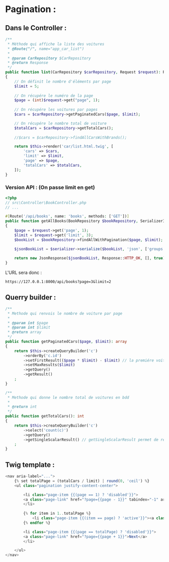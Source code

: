 # Pagination :

## Dans le Controller : 

```php
/**
 * Méthode qui affiche la liste des voitures
 * @Route("/", name="app_car_list")
 * 
 * @param CarRepository $CarRepository
 * @return Response
 */
public function list(CarRepository $carRepository, Request $request): Response
{
    // On définit le nombre d'éléments par page
    $limit = 5;
    
    // On récupére le numéro de la page
    $page = (int)$request->get("page", 1);
    
    // On récupére les voitures par pages
    $cars = $carRepository->getPaginatedCars($page, $limit);

    // On récupére le nombre total de voiture
    $totalCars = $carRepository->getTotalCars();
    
    //$cars = $carRepository->findAllCarsWithBrands();

    return $this->render('car/list.html.twig', [
        'cars' => $cars,
        'limit' => $limit,
        'page' => $page,
        'totalCars' => $totalCars,
    ]);
}
```

### Version API : (On passe limit en get)

```php
<?php 
// src\Controller\BookController.php
// ...

#[Route('/api/books', name: 'books', methods: ['GET'])]
public function getAllBooks(BookRepository $bookRepository, SerializerInterface $serializer, Request $request): JsonResponse
{
    $page = $request->get('page', 1);
    $limit = $request->get('limit', 3);
    $bookList = $bookRepository->findAllWithPagination($page, $limit);

    $jsonBookList = $serializer->serialize($bookList, 'json', ['groups' => 'getBooks']);
        
    return new JsonResponse($jsonBookList, Response::HTTP_OK, [], true);
}
```

L'URL sera donc :

```https://127.0.0.1:8000/api/books?page=3&limit=2```


## Querry builder :

```php
/**
 * Methode qui renvois le nombre de voiture par page
 *
 * @param int $page
 * @param int $limit
 * @return array
 */
public function getPaginatedCars($page, $limit): array
{
    return $this->createQueryBuilder('c')
        ->orderBy('c.id')
        ->setFirstResult(($page * $limit) - $limit) // la premiére voiture commence a 0 ex page2 : 2*5 - 5 = 5 la premiere voiture de la page 2 seras bien la 5éme version plus simple: (($page - 1) * $limit)
        ->setMaxResults($limit)
        ->getQuery()
        ->getResult()
    ;
}

/**
 * Methode qui donne le nombre total de voitures en bdd
 *
 * @return int
 */
public function getTotalCars(): int
{
    return $this->createQueryBuilder('c')
        ->select('count(c)')
        ->getQuery()
        ->getSingleScalarResult() // getSingleScalarResult permet de récupérer direcetement le resultat sans passer par un array
    ;
}
```

## Twig template :

```php
<nav aria-label="...">
    {% set totalPage = (totalCars / limit) | round(0, 'ceil') %}
    <ul class="pagination justify-content-center">

        <li class="page-item {{(page == 1) ? 'disabled'}}">
        <a class="page-link" href="?page={{page - 1}}" tabindex="-1" aria-disabled="true">Previous</a>
        </li>
        
        {% for item in 1..totalPage %}                 
            <li class="page-item {{(item == page) ? 'active'}}"><a class="page-link" href="?page={{item}}">{{item}}</a></li>
        {% endfor %}

        <li class="page-item {{(page == totalPage) ? 'disabled'}}">
        <a class="page-link" href="?page={{page + 1}}">Next</a>
        </li>

    </ul>
</nav>
```